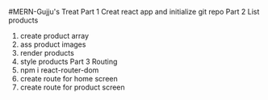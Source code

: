 #MERN-Gujju's Treat
Part 1
  Creat react app and initialize git repo
Part 2 List products
  1. create product array
  2. ass product images
  3. render products
  4. style products
Part 3 Routing
  1. npm i react-router-dom
  2. create route for home screen
  3. create route for product screen
